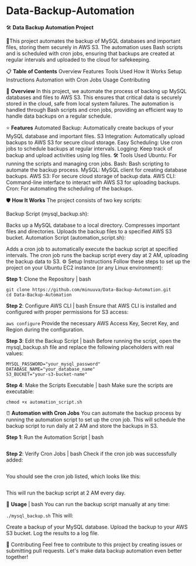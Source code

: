 # Data-Backup-Automation

🛠️ **Data Backup Automation Project** 

🚀This project automates the backup of MySQL databases and important files, storing them securely in AWS S3. The automation uses Bash scripts and is scheduled with cron jobs, ensuring that backups are created at regular intervals and uploaded to the cloud for safekeeping.

📋 **Table of Contents**
Overview
Features
Tools Used
How It Works
Setup Instructions
Automation with Cron Jobs
Usage
Contributing

📝 **Overview**
In this project, we automate the process of backing up MySQL databases and files to AWS S3. This ensures that critical data is securely stored in the cloud, safe from local system failures. The automation is handled through Bash scripts and cron jobs, providing an efficient way to handle data backups on a regular schedule.

⭐ **Features**
Automated Backup: Automatically create backups of your MySQL database and important files.
S3 Integration: Automatically upload backups to AWS S3 for secure cloud storage.
Easy Scheduling: Use cron jobs to schedule backups at regular intervals.
Logging: Keep track of backup and upload activities using log files.
🛠️ Tools Used
Ubuntu: For running the scripts and managing cron jobs.
Bash: Bash scripting to automate the backup process.
MySQL: MySQL client for creating database backups.
AWS S3: For secure cloud storage of backup data.
AWS CLI: Command-line interface to interact with AWS S3 for uploading backups.
Cron: For automating the scheduling of the backups.

🛡️ **How It Works**
The project consists of two key scripts:

Backup Script (mysql_backup.sh):

Backs up a MySQL database to a local directory.
Compresses important files and directories.
Uploads the backup files to a specified AWS S3 bucket.
Automation Script (automation_script.sh):

Adds a cron job to automatically execute the backup script at specified intervals.
The cron job runs the backup script every day at 2 AM, uploading the backup data to S3.
⚙️ Setup Instructions
Follow these steps to set up the project on your Ubuntu EC2 instance (or any Linux environment):

**Step 1**: Clone the Repository | bash
```
git clone https://github.com/minuuva/Data-Backup-Automation.git
cd Data-Backup-Automation
```

**Step 2**: Configure AWS CLI | bash
Ensure that AWS CLI is installed and configured with proper permissions for S3 access:

```aws configure```
Provide the necessary AWS Access Key, Secret Key, and Region during the configuration.

**Step 3**: Edit the Backup Script | bash
Before running the script, open the mysql_backup.sh file and replace the following placeholders with real values:

```MYSQL_USER="your_mysql_user"
MYSQL_PASSWORD="your_mysql_password"
DATABASE_NAME="your_database_name"
S3_BUCKET="your-s3-bucket-name"
```

**Step 4**: Make the Scripts Executable | bash
Make sure the scripts are executable:

```chmod +x mysql_backup.sh
chmod +x automation_script.sh
```

⏰ **Automation with Cron Jobs**
You can automate the backup process by running the automation script to set up the cron job. This will schedule the backup script to run daily at 2 AM and store the backups in S3.

**Step 1**: Run the Automation Script | bash
```./automation_script.sh
```

**Step 2**: Verify Cron Jobs | bash
Check if the cron job was successfully added:

```crontab -l
```

You should see the cron job listed, which looks like this:
```0 2 * * * /home/ubuntu/backup-scripts/mysql_backup.sh >> /home/ubuntu/backup-scripts/backup.log 2>&1
```
This will run the backup script at 2 AM every day.

🚀 **Usage** | bash
You can run the backup script manually at any time:

```./mysql_backup.sh```
This will:

Create a backup of your MySQL database.
Upload the backup to your AWS S3 bucket.
Log the results to a log file.

🤝 Contributing
Feel free to contribute to this project by creating issues or submitting pull requests. Let's make data backup automation even better together!
